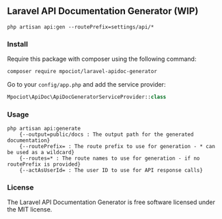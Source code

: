 ## Laravel API Documentation Generator (WIP)

`php artisan api:gen --routePrefix=settings/api/*`


### Install

Require this package with composer using the following command:

```bash
composer require mpociot/laravel-apidoc-generator
```
Go to your `config/app.php` and add the service provider:

```php
Mpociot\ApiDoc\ApiDocGeneratorServiceProvider::class
```

### Usage


```
php artisan api:generate 
    {--output=public/docs : The output path for the generated documentation}
    {--routePrefix= : The route prefix to use for generation - * can be used as a wildcard}
    {--routes=* : The route names to use for generation - if no routePrefix is provided}
    {--actAsUserId= : The user ID to use for API response calls}
```


### License

The Laravel API Documentation Generator is free software licensed under the MIT license.
